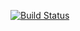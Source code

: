 [![Build Status](https://travis-ci.com/YanisLa/TP-java-alpha.svg?branch=master)](https://travis-ci.com/YanisLa/TP-java-alpha)
